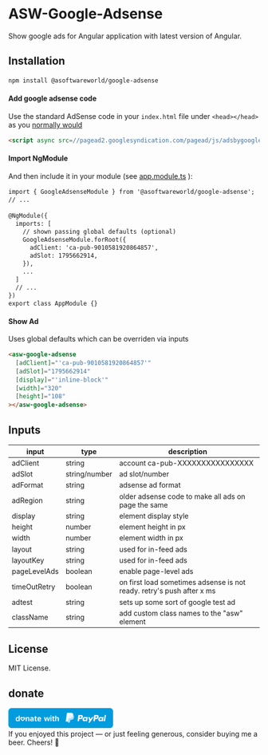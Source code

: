 # ASW-Google-Adsense

Show google ads for Angular application with latest version of Angular. 

## Installation

```html
npm install @asoftwareworld/google-adsense
```

#### Add google adsense code

Use the standard AdSense code in your `index.html` file under `<head></head>` as you [normally would](https://support.google.com/adsense/answer/7477845)

```html
<script async src=//pagead2.googlesyndication.com/pagead/js/adsbygoogle.js></script>
```

#### Import NgModule

And then include it in your module (see [app.module.ts](https://github.com/asoftwareworld/ASW-Google-Adsense/blob/master/src/app/app.module.ts) ):
```
import { GoogleAdsenseModule } from '@asoftwareworld/google-adsense';
// ...

@NgModule({
  imports: [
    // shown passing global defaults (optional)
    GoogleAdsenseModule.forRoot({
      adClient: 'ca-pub-9010581920864857',
      adSlot: 1795662914,
    }),
    ...
  ]
  // ...
})
export class AppModule {}
```

#### Show Ad

Uses global defaults which can be overriden via inputs

```html
<asw-google-adsense
  [adClient]="'ca-pub-9010581920864857'"
  [adSlot]="1795662914"
  [display]="'inline-block'"
  [width]="320"
  [height]="108"
></asw-google-adsense>
```

## Inputs

| input        | type          | description                                                           |
| ------------ | ------------- | --------------------------------------------------------------------- |
| adClient     | string        | account ca-pub-XXXXXXXXXXXXXXXX                                       |
| adSlot       | string/number | ad slot/number                                                        |
| adFormat     | string        | adsense ad format                                                     |
| adRegion     | string        | older adsense code to make all ads on page the same                   |
| display      | string        | element display style                                                 |
| height       | number        | element height in px                                                  |
| width        | number        | element width in px                                                   |
| layout       | string        | used for in-feed ads                                                  |
| layoutKey    | string        | used for in-feed ads                                                  |
| pageLevelAds | boolean       | enable page-level ads                                                 |
| timeOutRetry | boolean       | on first load sometimes adsense is not ready. retry's push after x ms |
| adtest       | string        | sets up some sort of google test ad                                   |
| className    | string        | add custom class names to the "asw" element                           |

## License
MIT License.

## donate
<a href="https://paypal.me/asoftwareworld?locale.x=en_GB"><img src="blue.svg" height="40"></a>  
If you enjoyed this project — or just feeling generous, consider buying me a beer. Cheers! :beers:
